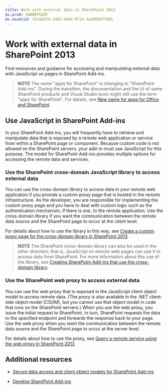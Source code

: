 ```yaml
---
title: Work with external data in SharePoint 2013
ms.prod: SHAREPOINT
ms.assetid: 1534a5f4-1d83-45b4-9714-3a1995677d85
---
```



# Work with external data in SharePoint 2013
Find resources and guidance for accessing and manipulating external data with JavaScript on pages in SharePoint Add-ins.
> **NOTE**
> The name "apps for SharePoint" is changing to "SharePoint Add-ins". During the transition, the documentation and the UI of some SharePoint products and Visual Studio tools might still use the term "apps for SharePoint". For details, see  [New name for apps for Office and SharePoint](new-name-for-apps-for-sharepoint.md#bk_newname). 





## Use JavaScript in SharePoint Add-ins
<a name="SP15Workdata_Working"> </a>

In your SharePoint Add-ins, you will frequently have to retrieve and manipulate data that is exposed by a remote web application or service from within a SharePoint page or component. Because custom code is not allowed on the SharePoint servers, your add-in must use JavaScript for this purpose. The model for SharePoint Add-ins provides multiple options for accessing the remote data and services.




### Use the SharePoint cross-domain JavaScript library to access external data

You can use the cross-domain library to access data in your remote web application if you provide a custom proxy page that is hosted in the remote infrastructure. As the developer, you are responsible for implementing the custom proxy page and you have to deal with custom logic such as the authentication mechanism, if there is one, to the remote application. Use the cross-domain library if you want the communication between the remote data source and the SharePoint page to occur at the client level.



For details about how to use the library in this way, see  [Create a custom proxy page for the cross-domain library in SharePoint 2013](create-a-custom-proxy-page-for-the-cross-domain-library-in-sharepoint-2013.md).




> **NOTE**
> The SharePoint cross-domain library can also be used in the other direction; that is, JavaScript on remote web pages can use it to access data from SharePoint. For more information about this use of the library, see  [Creating SharePoint Add-ins that use the cross-domain library](creating-sharepoint-add-ins-that-use-the-cross-domain-library.md). 





### Use the SharePoint web proxy to access external data

You can use the web proxy that is exposed in the JavaScript client object model to access remote data. (The proxy is also available in the .NET client-side object model (CSOM), but you cannot use that object model in code that runs on the SharePoint servers.) When you use the web proxy, you issue the initial request to SharePoint. In turn, SharePoint requests the data to the specified endpoint and forwards the response back to your page. Use the web proxy when you want the communication between the remote data source and the SharePoint page to occur at the server level.



For details about how to use the proxy, see  [Query a remote service using the web proxy in SharePoint 2013](query-a-remote-service-using-the-web-proxy-in-sharepoint-2013.md).




## Additional resources
<a name="SP15Workdata_AddRes"> </a>


-  [Secure data access and client object models for SharePoint Add-ins](secure-data-access-and-client-object-models-for-sharepoint-add-ins.md)


-  [Develop SharePoint Add-ins](develop-sharepoint-add-ins.md)



